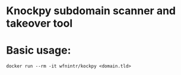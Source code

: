 # Knockpy subdomain scanner and takeover tool

# Basic usage:
```
docker run --rm -it wfnintr/kockpy <domain.tld>
```
